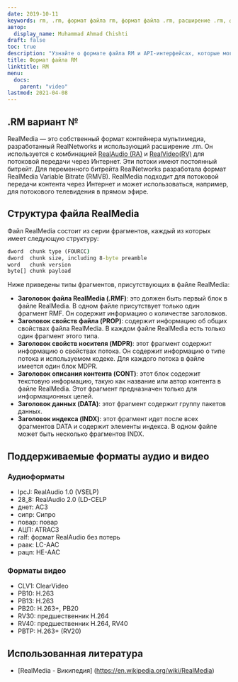 ```yaml
---
date: 2019-10-11
keywords: rm, .rm, формат файла rm, формат файла .rm, расширение .rm, формат файла RealMedia
автор:
  display_name: Muhammad Ahmad Chishti
draft: false
toc: true
description: "Узнайте о формате файла RM и API-интерфейсах, которые могут создавать и открывать файлы RM."
title: Формат файла RM
linktitle: RM
menu:
  docs:
    parent: "video"
lastmod: 2021-04-08
---
```


## .RM вариант № ##

RealMedia — это собственный формат контейнера мультимедиа, разработанный RealNetworks и использующий расширение .rm. Он используется с комбинацией [RealAudio (RA)](/ru/audio/ra/) и [RealVideo(RV)](/ru/video/rv/) для потоковой передачи через Интернет. Эти потоки имеют постоянный битрейт. Для переменного битрейта RealNetworks разработала формат RealMedia Variable Bitrate (RMVB). RealMedia подходит для потоковой передачи контента через Интернет и может использоваться, например, для потокового телевидения в прямом эфире.

## Структура файла RealMedia ##

Файл RealMedia состоит из серии фрагментов, каждый из которых имеет следующую структуру:

```cmd
dword  chunk type (FOURCC)
dword  chunk size, including 8-byte preamble
word   chunk version
byte[] chunk payload
```

Ниже приведены типы фрагментов, присутствующих в файле RealMedia:

- **Заголовок файла RealMedia (.RMF)**: это должен быть первый блок в файле RealMedia. В одном файле присутствует только один фрагмент RMF. Он содержит информацию о количестве заголовков.
- **Заголовок свойств файла (PROP)**: содержит информацию об общих свойствах файла RealMedia. В каждом файле RealMedia есть только один фрагмент этого типа.
- **Заголовок свойств носителя (MDPR)**: этот фрагмент содержит информацию о свойствах потока. Он содержит информацию о типе потока и используемом кодеке. Для каждого потока в файле имеется один блок MDPR.
- **Заголовок описания контента (CONT)**: этот блок содержит текстовую информацию, такую как название или автор контента в файле RealMedia. Этот фрагмент предназначен только для информационных целей.
- **Заголовок данных (DATA)**: этот фрагмент содержит группу пакетов данных.
- **Заголовок индекса (INDX)**: этот фрагмент идет после всех фрагментов DATA и содержит элементы индекса. В одном файле может быть несколько фрагментов INDX.

## Поддерживаемые форматы аудио и видео ##

### Аудиоформаты ###

- lpcJ: RealAudio 1.0 (VSELP)
- 28_8: RealAudio 2.0 (LD-CELP
- днет: AC3
- сипр: Сипро
- повар: повар
- АЦП: ATRAC3
- ralf: формат RealAudio без потерь
- раак: LC-AAC
- рацп: HE-AAC

### Форматы видео ###

- CLV1: ClearVideo
- РВ10: Н.263
- РВ13: Н.263
- РВ20: Н.263+, РВ20
- RV30: предшественник H.264
- RV40: предшественник H.264, RV40
- РВТР: H.263+ (RV20)

## Использованная литература ##

- [RealMedia - Википедия] (https://en.wikipedia.org/wiki/RealMedia)


